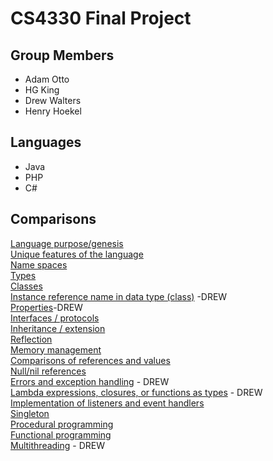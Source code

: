 # CS4330 Final Project

## Group Members 

* Adam Otto
* HG King
* Drew Walters
* Henry Hoekel

 ## Languages 

* Java
* PHP
* C#  

 ## Comparisons 

[Language purpose/genesis](https://github.com/agom94/CS4330FinalProject/blob/master/LanguagePurpose.md)  
[Unique features of the language](https://github.com/agom94/CS4330FinalProject/blob/master/Uniquefeatures.md)  
[Name spaces](https://github.com/agom94/CS4330FinalProject/blob/master/namespaces.md)  
[Types](https://github.com/agom94/CS4330FinalProject/blob/master/types.md)  
[Classes](https://github.com/agom94/CS4330FinalProject/blob/master/classes.md)<br>
[Instance reference name in data type (class)](https://github.com/agom94/CS4330FinalProject/blob/master/selfrefrences.md) -DREW <br>
[Properties](https://github.com/agom94/CS4330FinalProject/blob/master/Properties.md)-DREW <br> 
[Interfaces / protocols](https://github.com/agom94/CS4330FinalProject/blob/master/interfaces.md) <br>
[Inheritance / extension](https://github.com/agom94/CS4330FinalProject/blob/master/Inheritance.md) <br>
[Reflection](https://github.com/agom94/CS4330FinalProject/blob/master/Reflection.md) <br>
[Memory management](https://github.com/agom94/CS4330FinalProject/blob/master/memory.md)<br>
[Comparisons of references and values](https://github.com/agom94/CS4330FinalProject/blob/master/referencesandvalues.md)     
[Null/nil references](https://github.com/agom94/CS4330FinalProject/blob/master/Nullrefrences.md)     
[Errors and exception handling](https://github.com/agom94/CS4330FinalProject/blob/master/exception.md) - DREW    
[Lambda expressions, closures, or functions as types](https://github.com/agom94/CS4330FinalProject/blob/master/lambda.md) - DREW    
[Implementation of listeners and event handlers](https://github.com/agom94/CS4330FinalProject/blob/master/listeners.md) 
<br> [Singleton](https://github.com/agom94/CS4330FinalProject/blob/master/Singleton.md)   <br>                                            [Procedural programming](https://github.com/agom94/CS4330FinalProject/blob/master/Procedural.md)                        
[Functional programming](https://github.com/agom94/CS4330FinalProject/blob/master/Functional.md)                                
[Multithreading](https://github.com/agom94/CS4330FinalProject/blob/master/Multithreading.md) - DREW                                                                                                                       
